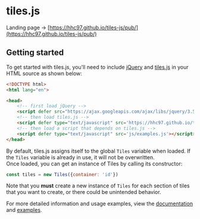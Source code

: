 # tiles.js

Landing page -> [https://hhc97.github.io/tiles-js/pub/](https://hhc97.github.io/tiles-js/pub/)


## Getting started
To get started with tiles.js, you'll need to include [jQuery](https://ajax.googleapis.com/ajax/libs/jquery/3.5.1/jquery.min.js) and [tiles.js](https://hhc97.github.io/tiles-js/pub/js/tiles.js) in your HTML source as shown below:
```html
<!DOCTYPE html>
<html lang="en">

<head>
    <!-- first load jQuery -->
    <script defer src="https://ajax.googleapis.com/ajax/libs/jquery/3.5.1/jquery.min.js"></script>
    <!-- then load tiles.js -->
    <script defer type="text/javascript" src='https://hhc97.github.io/tiles-js/pub/js/tiles.js'></script>
    <!-- then load a script that depends on tiles.js -->
    <script defer type="text/javascript" src='js/examples.js'></script>
</head>
```
By default, tiles.js assigns itself to the global `Tiles` variable when loaded. If the `Tiles` variable is already in use, it will not be overwritten.  
Once loaded, you can get an instance of Tiles by calling its constructor:
```javascript
const tiles = new Tiles({container: 'id'})
```
Note that you **must** create a new instance of `Tiles` for each section of tiles that you want to create, or there could be unintended behavior.

For more detailed information and usage examples, view the [documentation](https://hhc97.github.io/tiles-js/pub/api-v1.html) and [examples](https://hhc97.github.io/tiles-js/pub/examples.html).
